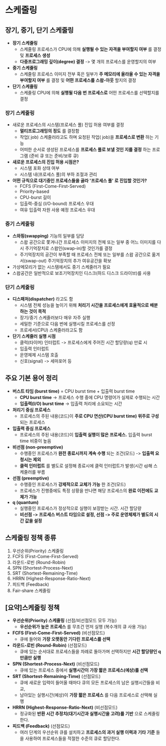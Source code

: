 # 스케줄링

## 장기, 중기, 단기 스케줄링
* __장기 스케줄링__
  + 스케줄링 프로세스가 CPU에 의해 __실행될 수 있는 자격을 부여할지 여부__ 를 결정 및 __프로세스 생성__
  + __다중프로그래밍 깊이(degree) 결정__ -> 몇 개의 프로세스를 운영할지의 여부
* __중기 스케줄링__
  + 스케줄링 프로세스 이미지 전부 혹은 일부가 __주 메모리에 올라올 수 있는 자격을 부여할지 여부__ 를 결정 및 __어떤 프로세스를 스왑-아웃__ 할지의 결정
* __단기 스케줄링__
  + 스케줄링 CPU에 의해 __실행될 다음 번 프로세스로__ 어떤 프로세스를 선택할지를 결정

### 장기 스케줄링
* 새로운 프로세스의 시스템(프로세스 풀) 진입 허용 여부를 결정
  + __멀티프로그래밍의 정도__ 를 결정함
  + 작업( job) 스케줄러라고도 하며 요청된 작업( job)을 __프로세스로 변환__ 하는 기능
  + 어떠한 순서로 생성된 프로세스를 __프로세스 풀로 보낼 것인 지를 결정__ 하는 프로그램 (준비 큐 또는 준비/보류 큐)
* __새로운 프로세스의 진입 허용 시점은?__
  + 시스템 포화 상태 여부
  + 시스템 내(프로세스 풀)의 부하 조절과 관리
* __어떤 규칙으로 대기중인 프로세스들을 골라 '프로세스 풀' 로 진입할 것인가?__
  + FCFS (First-Come-First-Served)
  + Priority-based
  + CPU-burst 길이
  + 입출력-중심 (I/O-bound) 프로세스 우대
  + 여유 입출력 자원 사용 예정 프로세스 우대

### 중기 스케줄링
* __스와핑(swapping)__ 기능의 일부를 담당
  + 스왑 공간으로 쫓겨나간 프로세스 이미지의 전체 또는 일부 중 어느 이미지를 다시 주기억장치로 스왑인(swap-in)할 것인가를 결정
  + 주기억장치의 공간이 부족할 때 프로세스 전체 또는 일부를 스왑 공간으로 옮겨서(swap-out) 주기억장치의 추가 여유공간을 확보
* 가상메모리가 없는 시스템에서도 중기 스케줄러가 필요
* 스왑공간은 일반적으로 보조기억장치인 디스크(하드 디스크 드라이브)를 사용

### 단기 스케줄링
* __디스패처(dispatcher)__ 라고도 함
  + 시스템 전체 성능을 높이기 위해 __처리기 시간을 프로세스에게 효율적으로 배분하는 것이 목적__
  + 장기/중기 스케줄러보다 매우 자주 실행
  + 세밀한 기준으로 다음 번에 실행시킬 프로세스를 선정
  + 프로세서(CPU) 스케줄러라고도 함
* __단기 스케줄러 실행 시점__
  + 클럭(타이머) 인터럽트 -> 프로세스에게 주어진 시간 할당량(q) 만료 시
  + 입출력 인터럽트
  + 운영체제 시스템 호출
  + 신호(signal) -> 세마포어 등

## 주요 기본 용어 정리
* __버스트 타임 (burst time)__ = CPU burst time + 입출력 burst time
  + __CPU burst time__ -> 프로세스 수행 중에 CPU 명령어가 실제로 수행되는 시간
  + __입출력(I/O) burst time__ -> 입출력 처리에 소요되는 시간
* __처리기 중심 프로세스__
  + 프로세스의 주된 내용(코드)이 __주로 CPU 연산(CPU burst time) 위주로 구성__ 되는 프로세스
* __입출력 중심 프로세스__
  + 프로세스의 주된 내용(코드)이 __입출력 실행이 많은 프로세스.__ 입출력 burst time 비중이 높음
* __비선점 (non-preemptive)__
  + 수행중인 프로세스가 __완전 종료시까지 계속 수행__ 되는 조건(모드) -> __입출력 요청시는 제외__
  + __클럭 인터럽트__ 를 별도로 설정해 종료시에 클럭 인터럽트가 발생(시간 q)해 스케줄러를 부름
* __선점 (preemptive)__
  + 수행중인 프로세스가 __강제적으로 교체가 가능__ 한 조건(모드)
  + 프로세스가 진행중에도 특정 상황을 만나면 해당 프로세스의 __완료 이전에도 교체가 가능__
* __q (quantum)__
  + 실행중인 프로세스가 정상적으로 실행이 보장받는 시간. 시간 할당량
  + __비선점 -> 프로세스 버스트 타임으로 설정, 선점 -> 주로 운영체제가 별도의 시간 값을 설정__

## 스케줄링 정책 종류
1. 우선순위(Priority) 스케줄링
2. FCFS (First-Come-First-Served)
3. 라운드-로빈 (Round-Robin)
4. SPN (Shortest-Process-Next)
5. SRT (Shortest-Remaining-Time)
6. HRRN (Highest-Response-Ratio-Next)
7. 피드백 (Feedback)
8. Fair-share 스케줄링

## [요약]스케줄링 정책
* __우선순위(Priority) 스케줄링__ (선점/비선점모드 모두 가능)
  + __우선순위가 높은 프로세스__ 를 무조건 먼저 실행 (복수개의 큐 사용 가능)
* __FCFS (First-Come-First-Served)__ (비선점모드)
  + 큐에 들어와 __가장 오랫동안 기다린 프로세스를 선택__
* __라운드-로빈 (Round-Robin)__ (선점모드)
  + 큐에 있는 순서대로 프로세스들을 차례로 돌아가며 선택하지만 __시간 할당량인 q 만큼만 실행__
* __SPN (Shortest-Process-Next)__ (비선점모드)
  + 큐에 있는 프로세스 중에서 __실행시간이 가장 짧은 프로세스(예상)를 선택__
* __SRT (Shortest-Remaining-Time)__ (선점모드)
  + 큐에 새로운 입력이 들어올 때마다 큐의 모든 프로세스의 남은 실행시간들을 비교,
  + 남아있는 실행시간(예상)이 __가장 짧은 프로세스__ 를 다음 프로세스로 선택해 실행
* __HRRN (Highest-Response-Ratio-Next)__ (비선점모드)
  + 정규화된 __반환 시간 추정치(대기시간과 실행시간을 고려)를 기반__ 으로 스케줄링 한다.
* __피드백 (Feedback)__ (선점모드)
  + 여러 단계의 우선순위 큐를 설치하고 __프로세스의 과거 실행 이력과 기타 기준__ 들을 사용하여 프로세스들을 적절한 수준의 큐로 할당한다.


<!-- 내용 추가 예정

## 우선순위(Priority) 스케줄링

## FCFS (First-Come-First-Served)

## 라운드-로빈 (Round-Robin)

## SPN (Shortest-Process-Next)

## SRT (Shortest-Remaining-Time)

## HRRN (Highest-Response-Ratio-Next)

## 피드백 (Feedback)

## Fair-share 스케줄링

-->